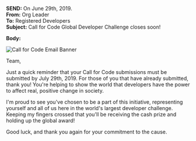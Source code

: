 **SEND:** On June 29th, 2019.  
**From:** Org Leader  
**To:** Registered Developers  
**Subject:** Call for Code Global Developer Challenge closes soon!  

**Body:**

![Call for Code Email Banner](https://raw.githubusercontent.com/IBM/digital-call-kits/master/src/PUSH/CallforCodeEmailBanner.png)

Team,

Just a quick reminder that your Call for Code submissions must be submitted by July 29th, 2019. For those of you that have already submitted, thank you! You're helping to show the world that developers have the power to affect real, positive change in society.

I'm proud to see you've chosen to be a part of this initiative, representing yourself and all of us here in the world's largest developer challenge. Keeping my fingers crossed that you'll be receiving the cash prize and holding up the global award! 

Good luck, and thank you again for your commitment to the cause.
